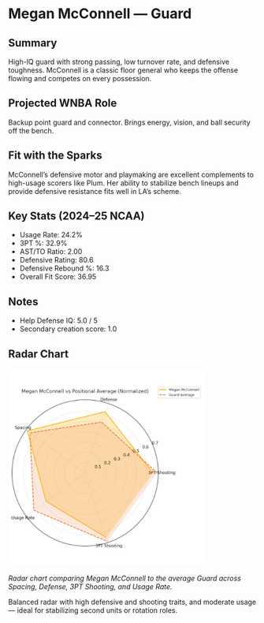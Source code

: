 # Megan McConnell — Guard

## Summary

High-IQ guard with strong passing, low turnover rate, and defensive toughness. McConnell is a classic floor general who keeps the offense flowing and competes on every possession.

## Projected WNBA Role

Backup point guard and connector. Brings energy, vision, and ball security off the bench.

## Fit with the Sparks

McConnell’s defensive motor and playmaking are excellent complements to high-usage scorers like Plum. Her ability to stabilize bench lineups and provide defensive resistance fits well in LA’s scheme.

## Key Stats (2024–25 NCAA)

- Usage Rate: 24.2%  
- 3PT %: 32.9%  
- AST/TO Ratio: 2.00  
- Defensive Rating: 80.6  
- Defensive Rebound %: 16.3  
- Overall Fit Score: 36.95

## Notes

- Help Defense IQ: 5.0 / 5  
- Secondary creation score: 1.0

## Radar Chart

<img src="https://github.com/mathwanheda/wnba-analytics-capstone/raw/main/sparks-fit-score/images/megan_mcconnell_radar_chart_normalized.png" alt="Radar Chart" width="400"/>

*Radar chart comparing Megan McConnell to the average Guard across Spacing, Defense, 3PT Shooting, and Usage Rate.*

Balanced radar with high defensive and shooting traits, and moderate usage — ideal for stabilizing second units or rotation roles.

